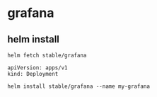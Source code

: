 # grafana

## helm install

```
helm fetch stable/grafana
```

```
apiVersion: apps/v1
kind: Deployment
```

```
helm install stable/grafana --name my-grafana
```